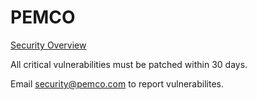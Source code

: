 # PEMCO

[Security Overview](https://github.com/orgs/pemcoins/security)

All critical vulnerabilities must be patched within 30 days.

Email security@pemco.com to report vulnerabilites.

